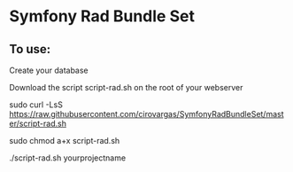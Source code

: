 Symfony Rad Bundle Set
======================
To use:
-------
Create your database

Download the script script-rad.sh on the root of your webserver

sudo curl -LsS https://raw.githubusercontent.com/cirovargas/SymfonyRadBundleSet/master/script-rad.sh

sudo chmod a+x script-rad.sh

./script-rad.sh yourprojectname
